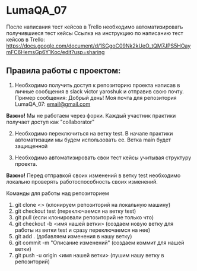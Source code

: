 # LumaQA_07

После написания тест кейсов в Trello необходимо автоматизировать получившиеся тест кейсы
Ссылка на инструкцию по написанию тест кейсов в Trello: https://docs.google.com/document/d/1SGgoC09Nk2kUeO_tQM7JPS5HOaymFC6HemsGp6Y1Koc/edit?usp=sharing

## Правила работы с проектом: 
1. Необходимо получить доступ к репозиторию проекта написав в личные сообщения в slack victor yaroshuk и отправив свою почту. 
Пример сообщения: 
Добрый день! Моя почта для репозитория LumaQA_07: email@gmail.com

**Важно!** 
Мы не работаем через форки. 
Каждый участник практики получает доступ как "collaborator" 

2. Необходимо переключиться на ветку test. В начале практики автоматизации мы будем использовать ее. Ветка main будет защищенной  

3. Необходимо автоматизировать свои тест кейсы учитывая структуру проекта. 

**Важно!**
Перед отправкой своих изменений в ветку test необходимо локально проверять работоспособность своих изменений. 

Команды для работы над репозиторием
1. git clone <> (клонируем репозиторий на локальную машину)
2. git checkout test (переключаемся на ветку test)
3. git pull (если клонировали репозиторий не только что)
4. git checkout -b <имя нашей ветки> (создаем новую ветку для работы из ветки test и сразу переключаемся на нее)
5. git add . (добавляем изменения в нашу ветку)
6. git commit -m "Описание изменений" (создаем коммит для нашей ветки)
7. git push -u origin <имя нашей ветки> (пушим нашу ветку в репозиторий)

